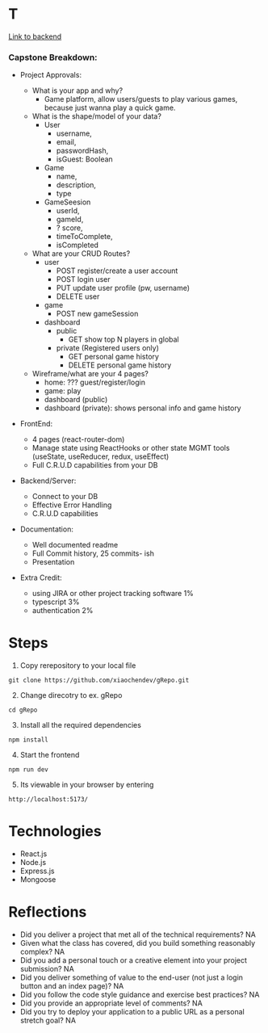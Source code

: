 #  T

[Link to backend](https://github.com/xiaochendev/capstone-backend)

### Capstone Breakdown:
 - Project Approvals:
    - What is your app and why?
        - Game platform, allow users/guests to play various games, because just wanna play a quick game.
    - What is the shape/model of your data?
        - User
            - username,
            - email,
            - passwordHash,
            - isGuest: Boolean
        - Game
            - name,
            - description,
            - type
        - GameSeesion
            - userId, 
            - gameId,
            - ? score,
            - timeToComplete,
            - isCompleted
    - What are your CRUD Routes?
        - user
            - POST register/create a user account
            - POST login user
            - PUT update user profile (pw, username)
            - DELETE user
        - game
            - POST new gameSession
        - dashboard
            - public
                - GET show top N players in global
            - private (Registered users only)
                - GET personal game history
                - DELETE personal game history
    - Wireframe/what are your 4 pages?
        - home:  ??? guest/register/login
        - game: play
        - dashboard (public)
        - dashboard (private): shows personal info and game history

 - FrontEnd:
    - 4 pages (react-router-dom)
    - Manage state using ReactHooks or other state MGMT tools (useState, useReducer, redux, useEffect)
    - Full C.R.U.D capabilities from your DB
 - Backend/Server:
    - Connect to your DB
    - Effective Error Handling
    - C.R.U.D capabilities
 - Documentation:
    - Well documented readme
    - Full Commit history, 25 commits- ish
    - Presentation
 - Extra Credit:
    - using JIRA or other project tracking software 1%
    - typescript 3%
    - authentication 2%

# Steps
1. Copy rerepository to your local file
```
git clone https://github.com/xiaochendev/gRepo.git
```

2. Change direcotry to ex. gRepo
```
cd gRepo
```

3. Install all the required dependencies
```
npm install
```

4. Start the frontend
```
npm run dev
```

5. Its viewable in your browser by entering

```
http://localhost:5173/
```

# Technologies
- React.js
- Node.js
- Express.js
- Mongoose

# Reflections
- Did you deliver a project that met all of the technical requirements?
    NA
- Given what the class has covered, did you build something reasonably complex?
    NA
- Did you add a personal touch or a creative element into your project submission?
    NA
- Did you deliver something of value to the end-user (not just a login button and an index page)?
    NA
- Did you follow the code style guidance and exercise best practices?
    NA
- Did you provide an appropriate level of comments?
    NA
- Did you try to deploy your application to a public URL as a personal stretch goal?
    NA